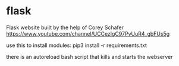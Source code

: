 # flask

Flask website built by the help of Corey Schafer
https://www.youtube.com/channel/UCCezIgC97PvUuR4_gbFUs5g

use this to install modules: 
pip3 install -r requirements.txt

there is an autoreload bash script that kills and starts the webserver